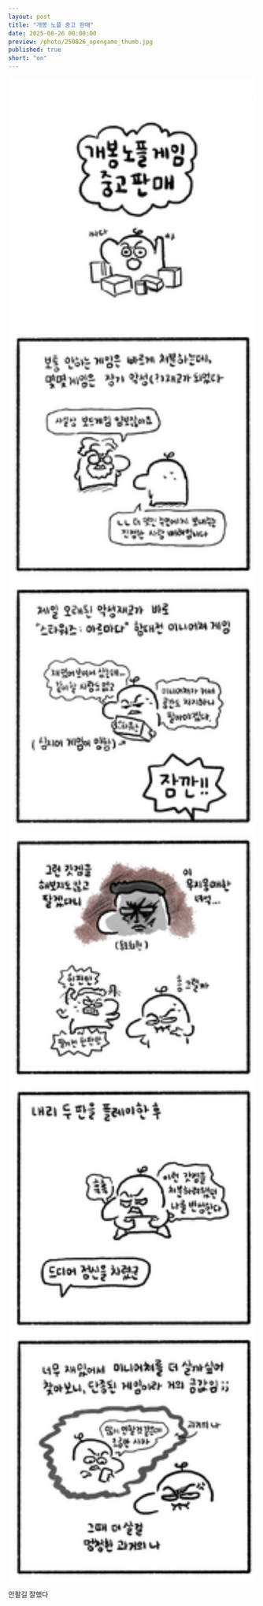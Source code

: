 ```yaml
---
layout: post
title: "개봉 노플 중고 판매"
date: 2025-08-26 00:00:00
preview: /photo/250826_opengame_thumb.jpg
published: true
short: "on"
---
```


<img src="/photo/250826_opengame.jpg" width="1000">

안팔길 잘했다













